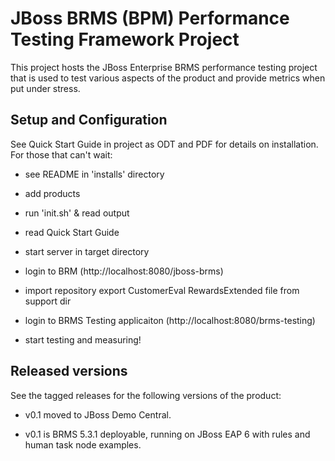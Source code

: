 JBoss BRMS (BPM) Performance Testing Framework Project
======================================================

This project hosts the JBoss Enterprise BRMS performance testing project that is used to test various aspects of the product and
provide metrics when put under stress.

Setup and Configuration
-----------------------

See Quick Start Guide in project as ODT and PDF for details on installation. For those that can't wait:

- see README in 'installs' directory

- add products 

- run 'init.sh' & read output

- read Quick Start Guide

- start server in target directory

- login to BRM (http://localhost:8080/jboss-brms)

- import repository export CustomerEval RewardsExtended file from support dir

- login to BRMS Testing applicaiton (http://localhost:8080/brms-testing)

- start testing and measuring!


Released versions
-----------------

See the tagged releases for the following versions of the product:

- v0.1 moved to JBoss Demo Central.

- v0.1 is BRMS 5.3.1 deployable, running on JBoss EAP 6 with rules and human task node examples.

